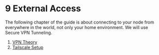 # 9 External Access

The following chapter of the guide is about connecting to your node from everywhere in the world, not only your home environment. We will use Secure VPN Tunneling.

1. [VPN Theory](/docs/mainnet/complete-node-guide/vpn-theory)
2. [Tailscale Setup](/docs/mainnet/complete-node-guide/tailscale-setup)
